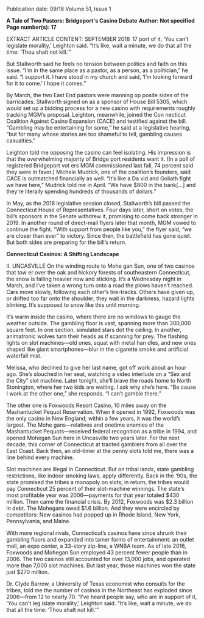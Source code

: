 Publication date: 09/18
Volume 51, Issue 1

**A Tale of Two Pastors: Bridgeport's Casino Debate**
**Author: Not specified**
**Page number(s): 17**

EXTRACT ARTICLE CONTENT:
SEPTEMBER 2018
 17
port of it, ‘You can’t legislate morality,’ Leighton said. “It’s 
like, wait a minute, we do that all the time: ‘Thou shalt not 
kill.’”

But Stallworth said he feels no tension between politics 
and faith on this issue. “I’m in the same place as a pastor, as 
a person, as a politician,” he said. “I support it. I have stood 
in my church and said, ‘I’m looking forward for it to come.’ 
I hope it comes.”

By March, the two East End pastors were manning op­
posite sides of the barricades. Stallworth signed on as a 
sponsor of House Bill 5305, which would set up a bidding 
process for a new casino with requirements roughly tracking 
MGM’s proposal. Leighton, meanwhile, joined the Con­
necticut Coalition Against Casino Expansion (CACE) and 
testified against the bill. “Gambling may be entertaining for 
some,” he said at a legislative hearing, “but for many whose 
stories are too shameful to tell, gambling causes casualties.”

Leighton told me opposing the casino can feel isolating. 
His impression is that the overwhelming majority of Bridge­
port residents want it. (In a poll of registered Bridgeport vot­
ers MGM commissioned last fall, 74 percent said they were 
in favor.) Michele Mudrick, one of the coalition’s founders, 
said CACE is outmatched financially as well. “It’s like a Da­
vid and Goliath fight we have here,” Mudrick told me in 
April. “We have $800 in the bank[…] and they’re literally 
spending hundreds of thousands of dollars.”

In May, as the 2018 legislative session closed, Stallworth’s 
bill passed the Connecticut House of Representatives. Four 
days later, short on votes, the bill’s sponsors in the Senate 
withdrew it, promising to come back stronger in 2019. In 
another round of direct-mail flyers later that month, MGM 
vowed to continue the fight. “With support from people 
like you,” the flyer said, “we are closer than ever” to victory. 
Since then, the battlefield has gone quiet. But both sides are 
preparing for the bill’s return.    


**Connecticut Casinos: A Shifting Landscape**

II.   UNCASVILLE
On the winding route to Mohe­
gan Sun, one of two casinos that tow­
er over the oak and hickory forests of 
southeastern Connecticut, the snow is 
falling heavier now and sticking. It’s a Wednesday night in 
March, and I’ve taken a wrong turn onto a road the plows 
haven’t reached. Cars move slowly, following each other’s 
tire-tracks. Others have given up, or drifted too far onto the 
shoulder; they wait in the darkness, hazard lights blinking. 
It’s supposed to snow like this until morning.

It’s warm inside the casino, where there are no windows 
to gauge the weather outside. The gambling floor is vast, 
spanning more than 300,000 square feet. In one section, 
simulated stars dot the ceiling. In another, animatronic 
wolves turn their heads as if scanning for prey. The flashing 
lights on slot machines—old ones, squat with metal han­
dles, and new ones shaped like giant smartphones—blur in 
the cigarette smoke and artificial waterfall mist.

Melissa, who declined to give her last name, got off work 
about an hour ago. She’s slouched in her seat, watching a 
video interlude on a “Sex and the City” slot machine. Later 
tonight, she’ll brave the roads home to North Stonington, 
where her two kids are waiting. I ask why she’s here. “Be­
cause I work at the other one,” she responds. “I can’t gamble 
there.”

The other one is Foxwoods Resort Casino, 10 miles away 
on the Mashantucket Pequot Reservation. When it opened 
in 1992, Foxwoods was the only casino in New England; 
within a few years, it was the world’s largest. The Mohe­
gans—relatives and onetime enemies of the Mashantucket 
Pequots—received federal recognition as a tribe in 1994, 
and opened Mohegan Sun here in Uncasville two years 
later. For the next decade, this corner of Connecticut at­
tracted gamblers from all over the East Coast. Back then, an 
old-timer at the penny slots told me, there was a line behind 
every machine.

Slot machines are illegal in Connecticut. But on tribal 
lands, state gambling restrictions, like indoor smoking laws, 
apply differently. Back in the ‘90s, the state promised the 
tribes a monopoly on slots; in return, the tribes would pay 
Connecticut 25 percent of their slot-machine winnings. The 
state’s most profitable year was 2006—payments for that 
year totaled $430 million. Then came the financial crisis. 
By 2012, Foxwoods was $2.3 billion in debt. The Mohegans 
owed $1.6 billion. And they were encircled by competitors: 
New casinos had popped up in Rhode Island, New York, 
Pennsylvania, and Maine.

With more regional rivals, Connecticut’s casinos have 
since shrunk their gambling floors and expanded into tamer 
forms of entertainment: an outlet mall, an expo center, a 
33-story zip-line, a WNBA team. As of late 2016, Foxwoods 
and Mohegan Sun employed 43 percent fewer people than 
in 2006. The two casinos still accounted for over 13,000 
jobs, and operated more than 7,000 slot machines. But last 
year, those machines won the state just $270 million.

Dr. Clyde Barrow, a University of Texas economist who 
consults for the tribes, told me the number of casinos in the 
Northeast has exploded since 2006—from 12 to nearly 70. 
 “I’ve heard people say, who are 
in support of it, ‘You can’t leg­
islate morality,’ Leighton said. 
“It’s like, wait a minute, we do 
that all the time: ‘Thou shalt 
not kill.’”